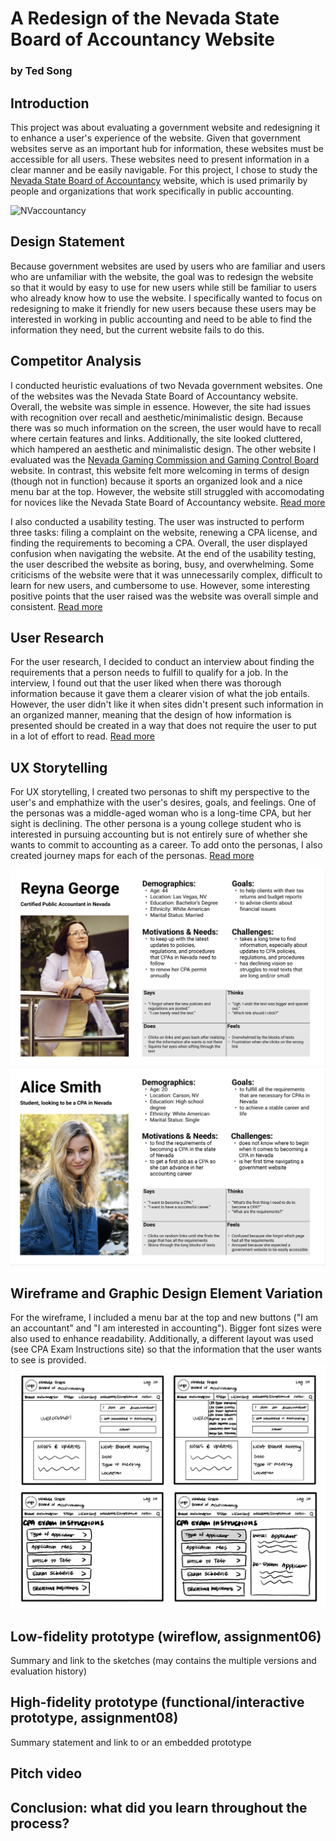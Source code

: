 # A Redesign of the Nevada State Board of Accountancy Website
### by Ted Song

## Introduction
This project was about evaluating a government website and redesigning it to enhance a user's experience of the website.
Given that government websites serve as an important hub for information, these websites must be accessible for all users.
These websites need to present information in a clear manner and be easily navigable.
For this project, I chose to study the [Nevada State Board of Accountancy](https://nvaccountancy.com/) website, which is used primarily by people and organizations that work specifically in public accounting.

![NVaccountancy](nvwebsite.png)

## Design Statement
Because government websites are used by users who are familiar and users who are unfamiliar with the website, the goal was to redesign the website so that it would by easy to use for new users while still be familiar to users who already know how to use the website. I specifically wanted to focus on redesigning to make it friendly for new users because these users may be interested in working in public accounting and need to be able to find the information they need, but the current website fails to do this.

## Competitor Analysis
I conducted heuristic evaluations of two Nevada government websites. One of the websites was the Nevada State Board of Accountancy website. Overall, the website was simple in essence. However, the site had issues with recognition over recall and aesthetic/minimalistic design. Because there was so much information on the screen, the user would have to recall where certain features and links. Additionally, the site looked cluttered, which hampered an aesthetic and minimalistic design. The other website I evaluated was the [Nevada Gaming Commission and Gaming Control Board](https://gaming.nv.gov/index.aspx?page=1) website. In contrast, this website felt more welcoming in terms of design (though not in function) because it sports an organized look and a nice menu bar at the top. However, the website still struggled with accomodating for novices like the Nevada State Board of Accountancy website. [Read more](https://github.com/tedsong2001/DH110-2021F/blob/main/Assignments/Assignment%201/Assignment1.md)

I also conducted a usability testing. The user was instructed to perform three tasks: filing a complaint on the website, renewing a CPA license, and finding the requirements to becoming a CPA. Overall, the user displayed confusion when navigating the website. At the end of the usability testing, the user described the website as boring, busy, and overwhelming. Some criticisms of the website were that it was unnecessarily complex, difficult to learn for new users, and cumbersome to use. However, some interesting positive points that the user raised was the website was overall simple and consistent. [Read more](https://github.com/tedsong2001/DH110-2021F/blob/main/Assignments/Assignment%202/Assignment2.md)

## User Research
For the user research, I decided to conduct an interview about finding the requirements that a person needs to fulfill to qualify for a job. In the interview, I found out that the user liked when there was thorough information because it gave them a clearer vision of what the job entails. However, the user didn't like it when sites didn't present such information in an organized manner, meaning that the design of how information is presented should be created in a way that does not require the user to put in a lot of effort to read. [Read more](https://github.com/tedsong2001/DH110-2021F/blob/main/Assignments/Assignment%203/Assignment3.md)

## UX Storytelling
For UX storytelling, I created two personas to shift my perspective to the user's and emphathize with the user's desires, goals, and feelings. One of the personas was a middle-aged woman who is a long-time CPA, but her sight is declining. The other persona is a young college student who is interested in pursuing accounting but is not entirely sure of whether she wants to commit to accounting as a career. To add onto the personas, I also created journey maps for each of the personas. [Read more](https://github.com/tedsong2001/DH110-2021F/blob/main/Assignments/Assignment%204/Assignment4.md)

![persona1](persona1.png)
![persona2](persona2.png)

## Wireframe and Graphic Design Element Variation
For the wireframe, I included a menu bar at the top and new buttons ("I am an accountant" and "I am interested in accounting"). Bigger font sizes were also used to enhance readability. Additionally, a different layout was used (see CPA Exam Instructions site) so that the information that the user wants to see is provided.  
![wireframe](wireframe.jpeg)

## Low-fidelity prototype (wireflow, assignment06)
Summary and link to the sketches (may contains the multiple versions and evaluation history)

## High-fidelity prototype (functional/interactive prototype, assignment08)
Summary statement and link to or an embedded prototype

## Pitch video 

## Conclusion: what did you learn throughout the process?
